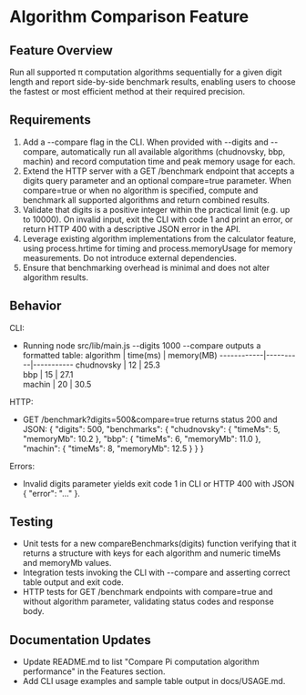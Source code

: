 # Algorithm Comparison Feature

## Feature Overview
Run all supported π computation algorithms sequentially for a given digit length and report side-by-side benchmark results, enabling users to choose the fastest or most efficient method at their required precision.

## Requirements

1. Add a --compare flag in the CLI. When provided with --digits <n> and --compare, automatically run all available algorithms (chudnovsky, bbp, machin) and record computation time and peak memory usage for each.
2. Extend the HTTP server with a GET /benchmark endpoint that accepts a digits query parameter and an optional compare=true parameter. When compare=true or when no algorithm is specified, compute and benchmark all supported algorithms and return combined results.
3. Validate that digits is a positive integer within the practical limit (e.g. up to 10000). On invalid input, exit the CLI with code 1 and print an error, or return HTTP 400 with a descriptive JSON error in the API.
4. Leverage existing algorithm implementations from the calculator feature, using process.hrtime for timing and process.memoryUsage for memory measurements. Do not introduce external dependencies.
5. Ensure that benchmarking overhead is minimal and does not alter algorithm results.

## Behavior

CLI:
- Running node src/lib/main.js --digits 1000 --compare outputs a formatted table:
  algorithm   | time(ms) | memory(MB)
  ------------|----------|-----------
  chudnovsky  | 12       | 25.3      
  bbp         | 15       | 27.1      
  machin      | 20       | 30.5      

HTTP:
- GET /benchmark?digits=500&compare=true returns status 200 and JSON:
  {
    "digits": 500,
    "benchmarks": {
      "chudnovsky": { "timeMs": 5, "memoryMb": 10.2 },
      "bbp":         { "timeMs": 6, "memoryMb": 11.0 },
      "machin":      { "timeMs": 8, "memoryMb": 12.5 }
    }
  }

Errors:
- Invalid digits parameter yields exit code 1 in CLI or HTTP 400 with JSON { "error": "..." }.

## Testing

- Unit tests for a new compareBenchmarks(digits) function verifying that it returns a structure with keys for each algorithm and numeric timeMs and memoryMb values.
- Integration tests invoking the CLI with --compare and asserting correct table output and exit code.
- HTTP tests for GET /benchmark endpoints with compare=true and without algorithm parameter, validating status codes and response body.

## Documentation Updates

- Update README.md to list "Compare Pi computation algorithm performance" in the Features section.
- Add CLI usage examples and sample table output in docs/USAGE.md.
